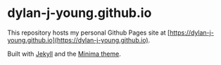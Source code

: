 # dylan-j-young.github.io

This repository hosts my personal Github Pages site at [https://dylan-j-young.github.io](https://dylan-j-young.github.io).

Built with [Jekyll](https://jekyllrb.com) and the [Minima theme](https://github.com/jekyll/minima).
